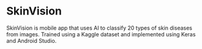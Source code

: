 # SkinVision
SkinVision is mobile app that uses AI to classify 20 types of skin diseases from images. Trained using a Kaggle dataset and implemented using Keras and Android Studio.
